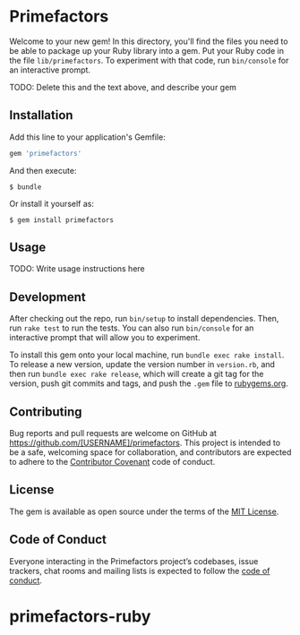 # Primefactors

Welcome to your new gem! In this directory, you'll find the files you need to be able to package up your Ruby library into a gem. Put your Ruby code in the file `lib/primefactors`. To experiment with that code, run `bin/console` for an interactive prompt.

TODO: Delete this and the text above, and describe your gem

## Installation

Add this line to your application's Gemfile:

```ruby
gem 'primefactors'
```

And then execute:

    $ bundle

Or install it yourself as:

    $ gem install primefactors

## Usage

TODO: Write usage instructions here

## Development

After checking out the repo, run `bin/setup` to install dependencies. Then, run `rake test` to run the tests. You can also run `bin/console` for an interactive prompt that will allow you to experiment.

To install this gem onto your local machine, run `bundle exec rake install`. To release a new version, update the version number in `version.rb`, and then run `bundle exec rake release`, which will create a git tag for the version, push git commits and tags, and push the `.gem` file to [rubygems.org](https://rubygems.org).

## Contributing

Bug reports and pull requests are welcome on GitHub at https://github.com/[USERNAME]/primefactors. This project is intended to be a safe, welcoming space for collaboration, and contributors are expected to adhere to the [Contributor Covenant](http://contributor-covenant.org) code of conduct.

## License

The gem is available as open source under the terms of the [MIT License](https://opensource.org/licenses/MIT).

## Code of Conduct

Everyone interacting in the Primefactors project’s codebases, issue trackers, chat rooms and mailing lists is expected to follow the [code of conduct](https://github.com/[USERNAME]/primefactors/blob/master/CODE_OF_CONDUCT.md).
# primefactors-ruby
